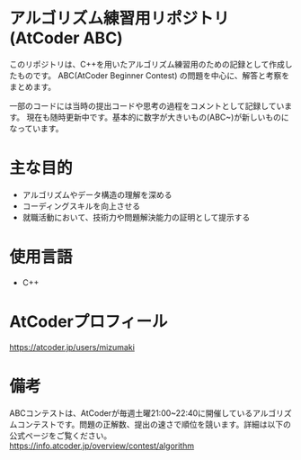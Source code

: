 # アルゴリズム練習用リポジトリ (AtCoder ABC)

このリポジトリは、C++を用いたアルゴリズム練習用のための記録として作成したものです。
ABC(AtCoder Beginner Contest) の問題を中心に、解答と考察をまとめます。

一部のコードには当時の提出コードや思考の過程をコメントとして記録しています。
現在も随時更新中です。基本的に数字が大きいもの(ABC~)が新しいものになっています。

# 主な目的

- アルゴリズムやデータ構造の理解を深める
- コーディングスキルを向上させる
- 就職活動において、技術力や問題解決能力の証明として提示する

# 使用言語
- C++

# AtCoderプロフィール
https://atcoder.jp/users/mizumaki

# 備考
ABCコンテストは、AtCoderが毎週土曜21:00~22:40に開催しているアルゴリズムコンテストです。問題の正解数、提出の速さで順位を競います。詳細は以下の公式ページをご覧ください。
https://info.atcoder.jp/overview/contest/algorithm

